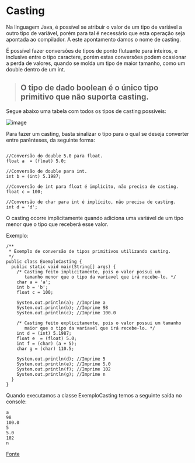 # Casting
Na linguagem Java, é possível se atribuir o valor de um tipo de variável a outro tipo de variável, 
porém para tal é necessário que esta operação seja apontada ao compilador. A este apontamento damos o nome de casting.

É possível fazer conversões de tipos de ponto flutuante para inteiros, e inclusive entre o tipo caractere, 
porém estas conversões podem ocasionar a perda de valores, quando se molda um tipo de maior tamanho, como um double dentro de um int.


> ## O tipo de dado boolean é o único tipo primitivo que não suporta casting.
Segue abaixo uma tabela com todos os tipos de casting possíveis:

![image](https://user-images.githubusercontent.com/74208625/155878174-c1898f0b-2789-4f14-9eea-cf0c5f0a3337.png)

Para fazer um casting, basta sinalizar o tipo para o qual se deseja converter entre parênteses, da seguinte forma:

```~~~java

//Conversão do double 5.0 para float.
float a  = (float) 5.0;

//Conversão de double para int.
int b = (int) 5.1987;

//Conversão de int para float é implícito, não precisa de casting.
float c = 100;

//Conversão de char para int é implícito, não precisa de casting.
int d = 'd';
```

O casting ocorre implicitamente quando adiciona uma variável de um tipo menor que o tipo que receberá esse valor.

Exemplo:
```~~~java
/**
 * Exemplo de conversão de tipos primitivos utilizando casting.
 */
public class ExemploCasting {
  public static void main(String[] args) {
    /* Casting feito implicitamente, pois o valor possui um
       tamanho menor que o tipo da variavel que irá recebe-lo. */
    char a = 'a';
    int b = 'b';
    float c = 100;

    System.out.println(a); //Imprime a
    System.out.println(b); //Imprime 98
    System.out.println(c); //Imprime 100.0
    
    /* Casting feito explicitamente, pois o valor possui um tamanho
       maior que o tipo da variavel que irá recebe-lo. */
    int d = (int) 5.1987;
    float e  = (float) 5.0;
    int f = (char) (a + 5);
    char g = (char) 110.5;

    System.out.println(d); //Imprime 5
    System.out.println(e); //Imprime 5.0
    System.out.println(f); //Imprime 102
    System.out.println(g); //Imprime n
  }
}
```
Quando executamos a classe ExemploCasting temos a seguinte saída no console:
```~~~java
a
98
100.0
5
5.0
102
n
```

[Fonte](http://www.universidadejava.com.br/materiais/java-casting-tipos-primitivos/)


